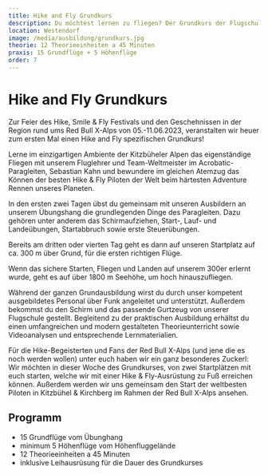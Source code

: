 ```yaml
---
title: Hike and Fly Grundkurs
description: Du möchtest lernen zu fliegen? Der Grundkurs der Flugschule Fly Tirol ist der erste Schritt in diese Richtung. Unter der Leitung von Sebastian Kahn, der ausgebildeter Fluglehrer und Team-Weltmeister im Acrobatik-Paragleiten ist, erhältst du durch jahrelange Flugerfahrung auf der ganzen Welt, eine kompetente und vielseitige Flugausbildung. 
location: Westendorf
image: /media/ausbildung/grundkurs.jpg
theorie: 12 Theorieeinheiten a 45 Minuten
praxis: 15 Grundflüge + 5 Höhenflüge
order: 7
---
```


# Hike and Fly Grundkurs

Zur Feier des Hike, Smile & Fly Festivals und den Geschehnissen in der Region rund ums Red Bull X-Alps von 05.-11.06.2023, veranstalten wir heuer zum ersten Mal einen Hike and Fly spezifischen Grundkurs!

Lerne im einzigartigen Ambiente der Kitzbüheler Alpen das eigenständige Fliegen mit unserem Fluglehrer und Team-Weltmeister im Acrobatic-Paragleiten, Sebastian Kahn und bewundere im gleichen Atemzug das Können der besten Hike & Fly Piloten der Welt beim härtesten Adventure Rennen unseres Planeten.

In den ersten zwei Tagen übst du gemeinsam mit unseren Ausbildern an unserem Übungshang die grundlegenden Dinge des Paragleiten. Dazu gehören unter anderem das Schirmaufziehen, Start-, Lauf- und Landeübungen, Startabbruch sowie erste Steuerübungen. 

Bereits am dritten oder vierten Tag geht es dann auf unseren Startplatz auf ca. 300 m über Grund, für die ersten richtigen Flüge.

Wenn das sichere Starten, Fliegen und Landen auf unserem 300er erlernt wurde, geht es auf über 1800 m Seehöhe, um hoch hinauszufliegen. 

Während der ganzen Grundausbildung wirst du durch unser kompetent ausgebildetes Personal über Funk angeleitet und unterstützt. 
Außerdem bekommst du den Schirm und das passende Gurtzeug von unserer Flugschule gestellt. Begleitend zu der praktischen Ausbildung erhältst du einen umfangreichen und modern gestalteten Theorieunterricht sowie Videoanalysen und entsprechende Lernmaterialien.

Für die Hike-Begeisterten und Fans der Red Bull X-Alps (und jene die es noch werden wollen) unter euch haben wir ein ganz besonderes Zuckerl:
Wir möchten in dieser Woche des Grundkurses, von zwei Startplätzen mit euch starten, welche wir mit einer Hike & Fly-Ausrüstung zu Fuß erreichen können. 
Außerdem werden wir uns gemeinsam den Start der weltbesten Piloten in Kitzbühel & Kirchberg im Rahmen der Red Bull X-Alps ansehen.

## Programm

- 15 Grundflüge vom Übunghang
- minimum 5 Höhenflüge vom Höhenfluggelände
- 12 Theorieeinheiten a 45 Minuten
- inklusive Leihausrüsung für die Dauer des Grundkurses    

<ContentImageGallery path="/media/ausbildung/grundausbildung/"/>